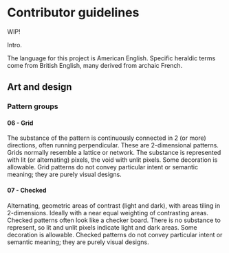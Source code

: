# Contributor guidelines

WIP! 

Intro.

The language for this project is American English. Specific heraldic terms come from British English, many derived from archaic French.

## Art and design


### Pattern groups

#### 06 - Grid
The substance of the pattern is continuously connected in 2 (or more) directions, often running perpendicular. These are 2-dimensional patterns. Grids normally resemble a lattice or network. The substance is represented with lit (or alternating) pixels, the void with unlit pixels. Some decoration is allowable. Grid patterns do not convey particular intent or semantic meaning; they are purely visual designs.

#### 07 - Checked
Alternating, geometric areas of contrast (light and dark), with areas tiling in 2-dimensions. Ideally with a near equal weighting of contrasting areas. Checked patterns often look like a checker board. There is no substance to represent, so lit and unlit pixels indicate light and dark areas. Some decoration is allowable. Checked patterns do not convey particular intent or semantic meaning; they are purely visual designs.

